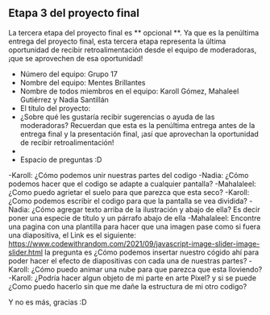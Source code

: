 ## Etapa 3 del proyecto final

La tercera etapa del proyecto final es ** opcional **. Ya que es la penúltima entrega del proyecto final, esta tercera etapa representa la última oportunidad de recibir retroalimentación desde el equipo de moderadoras, ¡que se aprovechen de esa oportunidad!

- Número del equipo:  Grupo 17
- Nombre del equipo: Mentes Brillantes
- Nombre de todos miembros en el equipo:  Karoll Gómez, Mahaleel Gutiérrez y Nadia Santillán
- El título del proyecto: 
- ¿Sobre qué les gustaría recibir sugerencias o ayuda de las moderadoras? Recuerdan que esta es la penúltima entrega antes de la entrega final y la presentación final, ¡así que aprovechan la oportunidad de recibir retroalimentación!
- 
- Espacio de preguntas :D
 
-Karoll: ¿Cómo podemos unir nuestras partes del codigo
-Nadia: ¿Cómo podemos  hacer que el codigo se adapte a cualquier pantalla?
-Mahalaleel: ¿Como puedo agrietar el suelo para que parezca que esta seco?
-Karoll: ¿Como podemos escribir el codigo para que la pantalla se vea dividida?
-Nadia: ¿Cómo agregar texto arriba de la ilustración y abajo de ella? Es decir poner una especie de título y un párrafo abajo de ella
-Mahalaleel: Encontre una pagina con una plantilla para hacer que una imagen pase como si fuera una diapositiva, el Link es el siguiente: https://www.codewithrandom.com/2021/09/javascript-image-slider-image-slider.html la pregunta es ¿Cómo podemos insertar nuestro cógido ahí para poder hacer el efecto de diapositivas con cada una de nuestras partes?
-Karoll: ¿Cómo puedo animar una nube para que parezca que esta lloviendo?
-Karoll: ¿Podría hacer algun objeto de mi parte en arte Pixel? y si se puede ¿Como puedo hacerlo sin que me dañe la estructura de mi otro codigo? 

Y no es más, gracias :D
